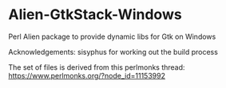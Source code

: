 # Alien-GtkStack-Windows
Perl Alien package to provide dynamic libs for Gtk on Windows 

Acknowledgements: sisyphus for working out the build process

The set of files is derived from this perlmonks thread: https://www.perlmonks.org/?node_id=11153992
